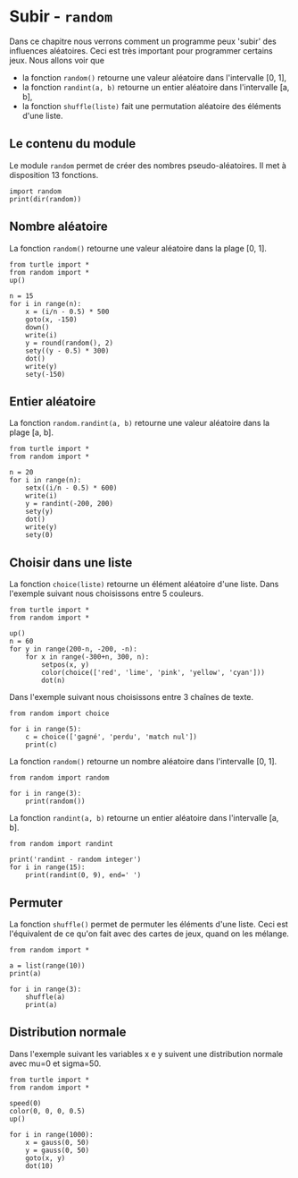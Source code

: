 # Subir - `random`

Dans ce chapitre nous verrons comment un programme peux 'subir' des influences aléatoires. Ceci est très important pour programmer certains jeux. Nous allons voir que

- la fonction `random()` retourne une valeur aléatoire dans l'intervalle [0, 1],
- la fonction `randint(a, b)` retourne un entier aléatoire dans l'intervalle [a, b],
- la fonction `shuffle(liste)` fait une permutation aléatoire des éléments d'une liste.

## Le contenu du module

Le module `random` permet de créer des nombres pseudo-aléatoires. Il met à disposition 13 fonctions.

```{codeplay}
import random
print(dir(random))
```

## Nombre aléatoire

La fonction `random()` retourne une valeur aléatoire dans la plage [0, 1].

```{codeplay}
from turtle import *
from random import *
up()

n = 15
for i in range(n):
    x = (i/n - 0.5) * 500
    goto(x, -150)
    down()
    write(i)
    y = round(random(), 2)
    sety((y - 0.5) * 300)
    dot()
    write(y)
    sety(-150)
```

## Entier aléatoire

La fonction `random.randint(a, b)` retourne une valeur aléatoire dans la plage [a, b].

```{codeplay}
from turtle import *
from random import *

n = 20
for i in range(n):
    setx((i/n - 0.5) * 600)
    write(i)
    y = randint(-200, 200)
    sety(y)
    dot()
    write(y)
    sety(0)
```

## Choisir dans une liste

La fonction `choice(liste)` retourne un élément aléatoire d'une liste.
Dans l'exemple suivant nous choisissons entre 5 couleurs.

```{codeplay}
from turtle import *
from random import *

up()
n = 60
for y in range(200-n, -200, -n):
    for x in range(-300+n, 300, n):
        setpos(x, y)
        color(choice(['red', 'lime', 'pink', 'yellow', 'cyan']))
        dot(n)
```

Dans l'exemple suivant nous choisissons entre 3 chaînes de texte.

```{codeplay}
from random import choice

for i in range(5):
    c = choice(['gagné', 'perdu', 'match nul'])
    print(c)
```

La fonction `random()` retourne un nombre aléatoire dans l'intervalle [0, 1].

```{codeplay}
from random import random
    
for i in range(3):
    print(random())
```

La fonction `randint(a, b)` retourne un entier aléatoire dans l'intervalle [a, b].

```{codeplay}
from random import randint
    
print('randint - random integer')
for i in range(15):
    print(randint(0, 9), end=' ')
```

## Permuter

La fonction `shuffle()` permet de permuter les éléments d'une liste. Ceci est l'équivalent de ce qu'on fait avec des cartes de jeux, quand on les mélange.

```{codeplay}
from random import *

a = list(range(10))
print(a)

for i in range(3):
    shuffle(a)
    print(a)
```

## Distribution normale

Dans l'exemple suivant les variables x e y suivent une distribution normale avec mu=0 et sigma=50.

```{codeplay}
from turtle import *
from random import *

speed(0)
color(0, 0, 0, 0.5)
up()

for i in range(1000):
    x = gauss(0, 50)
    y = gauss(0, 50)
    goto(x, y)
    dot(10)
```
